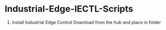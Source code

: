 # Industrial-Edge-IECTL-Scripts

1. install Industrial Edge Control
Download from the hub and place in folder
